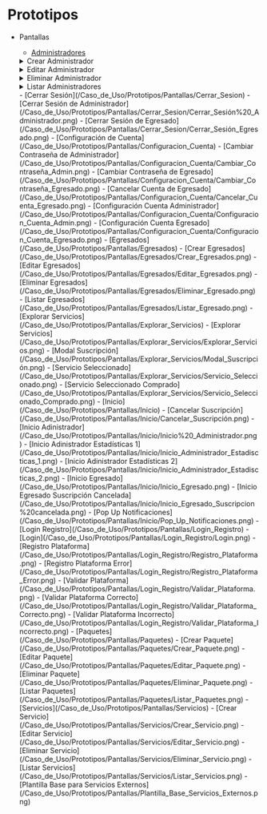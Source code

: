 # Prototipos
- Pantallas
    - [Administradores](/Caso_de_Uso/Prototipos/Pantallas/Administradores)
  <details>
    <summary>Crear Administrador</summary>
      <div align="center">
        <image src="./Pantallas/Administradores/Crear_Administrador.png" align="center">
      </div>
  </details>

  <details>
    <summary>Editar Administrador</summary>
      <div align="center">
        <image src="./Caso_de_Uso/Prototipos/Pantallas/Administradores/Editar_Administrador.png" align="center">
      </div>
  </details>

  <details>
    <summary>Eliminar Administrador</summary>
      <div align="center">
        <image src="./Caso_de_Uso/Prototipos/Pantallas/Administradores/Eliminar_Administrador.png" align="center">
      </div>
  </details>

  <details>
    <summary>Listar Administradores</summary>
      <div align="center">
        <image src="./Caso_de_Uso/Prototipos/Pantallas/Administradores/Listar_Administradores.png" align="center">
      </div>
  </details>
    - [Cerrar Sesión](/Caso_de_Uso/Prototipos/Pantallas/Cerrar_Sesion)
        - [Cerrar Sesión de Administrador](/Caso_de_Uso/Prototipos/Pantallas/Cerrar_Sesion/Cerrar_Sesión%20_Administrador.png)
        - [Cerrar Sesión de Egresado](/Caso_de_Uso/Prototipos/Pantallas/Cerrar_Sesion/Cerrar_Sesión_Egresado.png)
    - [Configuración de Cuenta](/Caso_de_Uso/Prototipos/Pantallas/Configuracion_Cuenta)
        - [Cambiar Contraseña de Administrador](/Caso_de_Uso/Prototipos/Pantallas/Configuracion_Cuenta/Cambiar_Contraseña_Admin.png)
        - [Cambiar Contraseña de Egresado](/Caso_de_Uso/Prototipos/Pantallas/Configuracion_Cuenta/Cambiar_Contraseña_Egresado.png)
        - [Cancelar Cuenta de Egresado](/Caso_de_Uso/Prototipos/Pantallas/Configuracion_Cuenta/Cancelar_Cuenta_Egresado.png)
        - [Configuración Cuenta Administrador](/Caso_de_Uso/Prototipos/Pantallas/Configuracion_Cuenta/Configuracion_Cuenta_Admin.png)
        - [Configuración Cuenta Egresado](/Caso_de_Uso/Prototipos/Pantallas/Configuracion_Cuenta/Configuracion_Cuenta_Egresado.png)
    - [Egresados](/Caso_de_Uso/Prototipos/Pantallas/Egresados)
        - [Crear Egresados](/Caso_de_Uso/Prototipos/Pantallas/Egresados/Crear_Egresados.png)
        - [Editar Egresados](/Caso_de_Uso/Prototipos/Pantallas/Egresados/Editar_Egresados.png)
        - [Eliminar Egresados](/Caso_de_Uso/Prototipos/Pantallas/Egresados/Eliminar_Egresado.png)
        - [Listar Egresados](/Caso_de_Uso/Prototipos/Pantallas/Egresados/Listar_Egresado.png)
    - [Explorar Servicios](/Caso_de_Uso/Prototipos/Pantallas/Explorar_Servicios)
        - [Explorar Servicios](/Caso_de_Uso/Prototipos/Pantallas/Explorar_Servicios/Explorar_Servicios.png)
        - [Modal Suscripción](/Caso_de_Uso/Prototipos/Pantallas/Explorar_Servicios/Modal_Suscripción.png)
        - [Servicio Seleccionado](/Caso_de_Uso/Prototipos/Pantallas/Explorar_Servicios/Servicio_Seleccionado.png)
        - [Servicio Seleccionado Comprado](/Caso_de_Uso/Prototipos/Pantallas/Explorar_Servicios/Servicio_Seleccionado_Comprado.png)
    - [Inicio](/Caso_de_Uso/Prototipos/Pantallas/Inicio)
        - [Cancelar Suscripción](/Caso_de_Uso/Prototipos/Pantallas/Inicio/Cancelar_Suscripción.png)
        - [Inicio Adinistrador](/Caso_de_Uso/Prototipos/Pantallas/Inicio/Inicio%20_Administrador.png)
        - [Inicio Adinistrador Estadísticas 1](/Caso_de_Uso/Prototipos/Pantallas/Inicio/Inicio_Administrador_Estadiscticas_1.png)
        - [Inicio Adinistrador Estadísticas 2](/Caso_de_Uso/Prototipos/Pantallas/Inicio/Inicio_Administrador_Estadiscticas_2.png)
        - [Inicio Egresado](/Caso_de_Uso/Prototipos/Pantallas/Inicio/Inicio_Egresado.png)
        - [Inicio Egresado Suscripción Cancelada](/Caso_de_Uso/Prototipos/Pantallas/Inicio/Inicio_Egresado_Suscripcion%20cancelada.png)
        - [Pop Up Notificaciones](/Caso_de_Uso/Prototipos/Pantallas/Inicio/Pop_Up_Notificaciones.png)
    - [Login Registro](/Caso_de_Uso/Prototipos/Pantallas/Login_Registro)
        - [Login](/Caso_de_Uso/Prototipos/Pantallas/Login_Registro/Login.png)
        - [Registro Plataforma](/Caso_de_Uso/Prototipos/Pantallas/Login_Registro/Registro_Plataforma.png)
        - [Registro Plataforma Error](/Caso_de_Uso/Prototipos/Pantallas/Login_Registro/Registro_Plataforma_Error.png)
        - [Validar Plataforma](/Caso_de_Uso/Prototipos/Pantallas/Login_Registro/Validar_Plataforma.png)
        - [Validar Plataforma Correcto](/Caso_de_Uso/Prototipos/Pantallas/Login_Registro/Validar_Plataforma_Correcto.png)
        - [Validar Plataforma Incorrecto](/Caso_de_Uso/Prototipos/Pantallas/Login_Registro/Validar_Plataforma_Incorrecto.png)
    - [Paquetes](/Caso_de_Uso/Prototipos/Pantallas/Paquetes)
        - [Crear Paquete](/Caso_de_Uso/Prototipos/Pantallas/Paquetes/Crear_Paquete.png)
        - [Editar Paquete](/Caso_de_Uso/Prototipos/Pantallas/Paquetes/Editar_Paquete.png)
        - [Eliminar Paquete](/Caso_de_Uso/Prototipos/Pantallas/Paquetes/Eliminar_Paquete.png)
        - [Listar Paquetes](/Caso_de_Uso/Prototipos/Pantallas/Paquetes/Listar_Paquetes.png)
    - [Servicios](/Caso_de_Uso/Prototipos/Pantallas/Servicios)
        - [Crear Servicio](/Caso_de_Uso/Prototipos/Pantallas/Servicios/Crear_Servicio.png)
        - [Editar Servicio](/Caso_de_Uso/Prototipos/Pantallas/Servicios/Editar_Servicio.png)
        - [Eliminar Servicio](/Caso_de_Uso/Prototipos/Pantallas/Servicios/Eliminar_Servicio.png)
        - [Listar Servicios](/Caso_de_Uso/Prototipos/Pantallas/Servicios/Listar_Servicios.png)
    - [Plantilla Base para Servicios Externos](/Caso_de_Uso/Prototipos/Pantallas/Plantilla_Base_Servicios_Externos.png)
